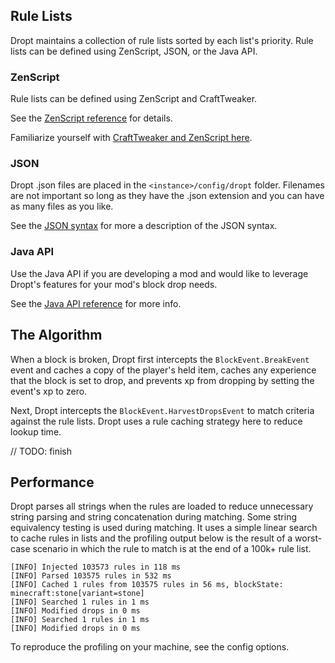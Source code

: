 ## Rule Lists

Dropt maintains a collection of rule lists sorted by each list's priority. Rule lists can be defined using ZenScript, JSON, or the Java API.

### ZenScript

Rule lists can be defined using ZenScript and CraftTweaker.

See the [ZenScript reference](zs/reference.md) for details.

Familiarize yourself with [CraftTweaker and ZenScript here](https://crafttweaker.readthedocs.io/en/latest/).

### JSON

Dropt .json files are placed in the `<instance>/config/dropt` folder. Filenames are not important so long as they have the .json extension and you can have as many files as you like.

See the [JSON syntax](json/syntax.md) for more a description of the JSON syntax.

### Java API

Use the Java API if you are developing a mod and would like to leverage Dropt's features for your mod's block drop needs.

See the [Java API reference](api/reference.md) for more info.

## The Algorithm

When a block is broken, Dropt first intercepts the `BlockEvent.BreakEvent` event and caches a copy of the player's held item, caches any experience that the block is set to drop, and prevents xp from dropping by setting the event's xp to zero.

Next, Dropt intercepts the `BlockEvent.HarvestDropsEvent` to match criteria against the rule lists. Dropt uses a rule caching strategy here to reduce lookup time.

// TODO: finish

## Performance

Dropt parses all strings when the rules are loaded to reduce unnecessary string parsing and string concatenation during matching. Some string equivalency testing is used during matching. It uses a simple linear search to cache rules in lists and the profiling output below is the result of a worst-case scenario in which the rule to match is at the end of a 100k+ rule list.

```text
[INFO] Injected 103573 rules in 118 ms
[INFO] Parsed 103575 rules in 532 ms
[INFO] Cached 1 rules from 103575 rules in 56 ms, blockState: minecraft:stone[variant=stone]
[INFO] Searched 1 rules in 1 ms
[INFO] Modified drops in 0 ms
[INFO] Searched 1 rules in 1 ms
[INFO] Modified drops in 0 ms
```

To reproduce the profiling on your machine, see the config options.